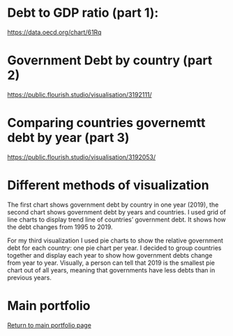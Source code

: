 # Debt to GDP ratio (part 1): 
https://data.oecd.org/chart/61Rq

# Government Debt by country (part 2)
https://public.flourish.studio/visualisation/3192111/

# Comparing countries governemtt debt by year (part 3)
https://public.flourish.studio/visualisation/3192053/

#  Different methods of visualization

The first chart shows government debt by country in one year (2019), the second chart shows government debt by years and countries. I used grid of line charts to display trend line of countries’ government debt. It shows how the debt changes from 1995 to 2019. 

For my third visualization I used pie charts to show the relative government debt for each country: one pie chart per year. I decided to group countries together and display each year to show how government debts change from year to year.  Visually, a person can tell that 2019 is the smallest pie chart out of all years, meaning that governments have less debts than in previous years. 


# Main portfolio
[Return to main portfolio page](README.md)
